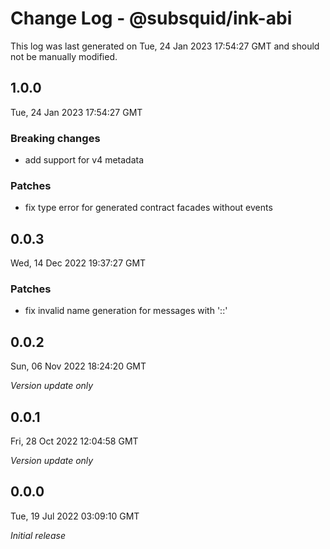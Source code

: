 # Change Log - @subsquid/ink-abi

This log was last generated on Tue, 24 Jan 2023 17:54:27 GMT and should not be manually modified.

## 1.0.0
Tue, 24 Jan 2023 17:54:27 GMT

### Breaking changes

- add support for v4 metadata

### Patches

- fix type error for generated contract facades without events

## 0.0.3
Wed, 14 Dec 2022 19:37:27 GMT

### Patches

- fix invalid name generation for messages with '::'

## 0.0.2
Sun, 06 Nov 2022 18:24:20 GMT

_Version update only_

## 0.0.1
Fri, 28 Oct 2022 12:04:58 GMT

_Version update only_

## 0.0.0
Tue, 19 Jul 2022 03:09:10 GMT

_Initial release_


